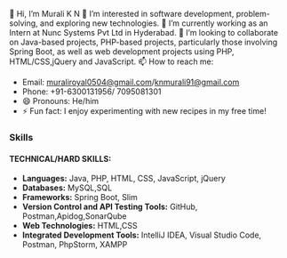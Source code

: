 👋 Hi, I’m Murali K N 
👀 I’m interested in software development, problem-solving, and exploring new technologies.
🌱 I’m currently working as an Intern at Nunc Systems Pvt Ltd in Hyderabad.
💞️ I’m looking to collaborate on Java-based projects, PHP-based projects, particularly those involving Spring Boot, as well as web development projects using PHP, HTML/CSS,jQuery and JavaScript.
📫 How to reach me:
  - Email: muraliroyal0504@gmail.com/knmurali91@gmail.com
  - Phone: +91-6300131956/ 7095081301
- 😄 Pronouns: He/him
- ⚡ Fun fact: I enjoy experimenting with new recipes in my free time!

<!---
Murali1234-kn/Murali1234-kn is a ✨ special ✨ repository because its `README.md` (this file) appears on your GitHub profile.
You can click the Preview link to take a look at your changes.
--->

### Skills
#### TECHNICAL/HARD SKILLS:

- **Languages:** Java, PHP, HTML, CSS, JavaScript, jQuery
- **Databases:** MySQL,SQL
- **Frameworks:** Spring Boot, Slim
- **Version Control and API Testing Tools:** GitHub, Postman,Apidog,SonarQube
- **Web Technologies:** HTML,CSS
- **Integrated Development Tools:** IntelliJ IDEA, Visual Studio Code, Postman, PhpStorm, XAMPP
